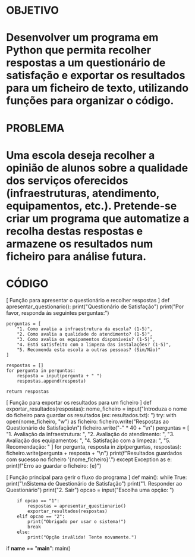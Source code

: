 <h1>OBJETIVO<h1>


Desenvolver um programa em Python que permita recolher respostas a um questionário de satisfação e exportar os resultados para um ficheiro de texto, utilizando funções para organizar o código.

<h1>PROBLEMA<h1>
Uma escola deseja recolher a opinião de alunos sobre a qualidade dos serviços oferecidos (infraestruturas, atendimento, equipamentos, etc.). Pretende-se criar um programa que automatize a recolha destas respostas e armazene os resultados num ficheiro para análise futura.

<h1>CÓDIGO</h1>
[ Função para apresentar o questionário e recolher respostas ]
def apresentar_questionario():
    print("Questionário de Satisfação")
    print("Por favor, responda às seguintes perguntas:")
    
    perguntas = [
        "1. Como avalia a infraestrutura da escola? (1-5)",
        "2. Como avalia a qualidade do atendimento? (1-5)",
        "3. Como avalia os equipamentos disponíveis? (1-5)",
        "4. Está satisfeito com a limpeza das instalações? (1-5)",
        "5. Recomenda esta escola a outras pessoas? (Sim/Não)"
    ]
    
    respostas = []
    for pergunta in perguntas:
        resposta = input(pergunta + " ")
        respostas.append(resposta)
    
    return respostas


[ Função para exportar os resultados para um ficheiro ]
def exportar_resultados(respostas):
    nome_ficheiro = input("Introduza o nome do ficheiro para guardar os resultados (ex: resultados.txt): ")
    try:
        with open(nome_ficheiro, "w") as ficheiro:
            ficheiro.write("Respostas ao Questionário de Satisfação\n")
            ficheiro.write("-" * 40 + "\n")
            perguntas = [
                "1. Avaliação da infraestrutura: ",
                "2. Avaliação do atendimento: ",
                "3. Avaliação dos equipamentos: ",
                "4. Satisfação com a limpeza: ",
                "5. Recomendação: "
            ]
            for pergunta, resposta in zip(perguntas, respostas):
                ficheiro.write(pergunta + resposta + "\n")
        print(f"Resultados guardados com sucesso no ficheiro '{nome_ficheiro}'.")
    except Exception as e:
        print(f"Erro ao guardar o ficheiro: {e}")


[ Função principal para gerir o fluxo do programa ]
def main():
    while True:
        print("\nSistema de Questionário de Satisfação")
        print("1. Responder ao Questionário")
        print("2. Sair")
        opcao = input("Escolha uma opção: ")
        
        if opcao == "1":
            respostas = apresentar_questionario()
            exportar_resultados(respostas)
        elif opcao == "2":
            print("Obrigado por usar o sistema!")
            break
        else:
            print("Opção inválida! Tente novamente.")

if __name__ == "__main__":
    main()

